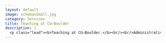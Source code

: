 ```yaml
---
layout: default
image: schemasSmall.jpg
category: Services
title: Teaching at CU–Boulder
description: |
  <p class="lead"><b>Teaching at CU–Boulder.</b><br/><br/>Administrative resources and necessities for CU–Boulder faculty and TAs.<br/><br/><a href="/curesources/">Read more...</a></p>
---
```

